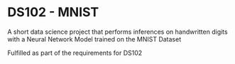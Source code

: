 # DS102 - MNIST

A short data science project that performs inferences on handwritten digits with a Neural Network Model trained on the MNIST Dataset



Fulfilled as part of the requirements for DS102

